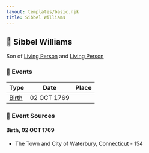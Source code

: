 ```yaml
---
layout: templates/basic.njk
title: Sibbel Williams
---
```

## 🔵 Sibbel Williams

Son of [Living Person](/people/5/55971024) and [Living Person](/people/6/62871690)

### 📆 Events

Type | Date | Place
------ | ------ | ------
[Birth](#event-0) | 02 OCT 1769 |

### 📰 Event Sources

#### <a id="event-0"></a> Birth, 02 OCT 1769
* The Town and City of Waterbury, Connecticut  - 154